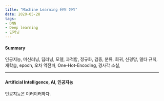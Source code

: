 ```yaml
---
title: "Machine Learning 용어 정리"
date: 2020-05-28
tags:
- DNN
- Deep learning
- 딥러닝
---
```


#### Summary
인공지능, 머신러닝, 딥러닝, 모델, 과적합, 정규화, 검증, 분류, 회귀, 신경망, 델타 규칙, 재학습, epoch, 오차 역전파, One-Hot-Encoding, 경사각 소실,

---

#### Artificial Intelligence, AI, 인공지능
인공지능은 이러이러하다.


